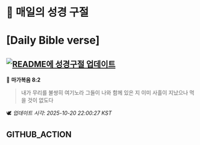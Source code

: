 # 🙏 매일의 성경 구절
# [Daily Bible verse]
## [![README에 성경구절 업데이트](https://github.com/DONGSUKA/first_test/actions/workflows/update-readme-bible.yml/badge.svg)](https://github.com/DONGSUKA/first_test/actions/workflows/update-readme-bible.yml)
<!-- START_BIBLE_VERSE -->
📖 **마가복음 8:2**
> 내가 무리를 불쌍히 여기노라 그들이 나와 함께 있은 지 이미 사흘이 지났으나 먹을 것이 없도다

🕊️ _업데이트 시각: 2025-10-20 22:00:27 KST_
  <!-- END_BIBLE_VERSE -->
## GITHUB_ACTION
